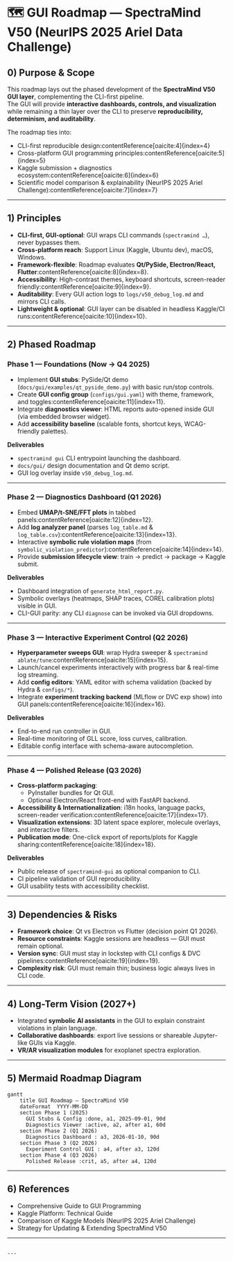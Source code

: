 # 🗺️ GUI Roadmap — SpectraMind V50 (NeurIPS 2025 Ariel Data Challenge)

## 0) Purpose & Scope
This roadmap lays out the phased development of the **SpectraMind V50 GUI layer**, complementing the CLI-first pipeline.  
The GUI will provide **interactive dashboards, controls, and visualization** while remaining a thin layer over the CLI to preserve **reproducibility, determinism, and auditability**.  

The roadmap ties into:
- CLI-first reproducible design:contentReference[oaicite:4]{index=4}
- Cross-platform GUI programming principles:contentReference[oaicite:5]{index=5}
- Kaggle submission + diagnostics ecosystem:contentReference[oaicite:6]{index=6}
- Scientific model comparison & explainability (NeurIPS 2025 Ariel Challenge):contentReference[oaicite:7]{index=7}

---

## 1) Principles
- **CLI-first, GUI-optional**: GUI wraps CLI commands (`spectramind …`), never bypasses them.
- **Cross-platform reach**: Support Linux (Kaggle, Ubuntu dev), macOS, Windows.
- **Framework-flexible**: Roadmap evaluates **Qt/PySide, Electron/React, Flutter**:contentReference[oaicite:8]{index=8}.
- **Accessibility**: High-contrast themes, keyboard shortcuts, screen-reader friendly:contentReference[oaicite:9]{index=9}.
- **Auditability**: Every GUI action logs to `logs/v50_debug_log.md` and mirrors CLI calls.
- **Lightweight & optional**: GUI layer can be disabled in headless Kaggle/CI runs:contentReference[oaicite:10]{index=10}.

---

## 2) Phased Roadmap

### Phase 1 — Foundations (Now → Q4 2025)
- Implement **GUI stubs**: PySide/Qt demo (`docs/gui/examples/qt_pyside_demo.py`) with basic run/stop controls.
- Create **GUI config group** (`configs/gui.yaml`) with theme, framework, and toggles:contentReference[oaicite:11]{index=11}.
- Integrate **diagnostics viewer**: HTML reports auto-opened inside GUI (via embedded browser widget).
- Add **accessibility baseline** (scalable fonts, shortcut keys, WCAG-friendly palettes).

**Deliverables**
- `spectramind gui` CLI entrypoint launching the dashboard.
- `docs/gui/` design documentation and Qt demo script.
- GUI log overlay inside `v50_debug_log.md`.

---

### Phase 2 — Diagnostics Dashboard (Q1 2026)
- Embed **UMAP/t-SNE/FFT plots** in tabbed panels:contentReference[oaicite:12]{index=12}.
- Add **log analyzer panel** (parses `log_table.md` & `log_table.csv`):contentReference[oaicite:13]{index=13}.
- Interactive **symbolic rule violation maps** (from `symbolic_violation_predictor`):contentReference[oaicite:14]{index=14}.
- Provide **submission lifecycle view**: train → predict → package → Kaggle submit.

**Deliverables**
- Dashboard integration of `generate_html_report.py`.
- Symbolic overlays (heatmaps, SHAP traces, COREL calibration plots) visible in GUI.
- CLI-GUI parity: any CLI `diagnose` can be invoked via GUI dropdowns.

---

### Phase 3 — Interactive Experiment Control (Q2 2026)
- **Hyperparameter sweeps GUI**: wrap Hydra sweeper & `spectramind ablate/tune`:contentReference[oaicite:15]{index=15}.
- Launch/cancel experiments interactively with progress bar & real-time log streaming.
- Add **config editors**: YAML editor with schema validation (backed by Hydra & `configs/*`).
- Integrate **experiment tracking backend** (MLflow or DVC exp show) into GUI panels:contentReference[oaicite:16]{index=16}.

**Deliverables**
- End-to-end run controller in GUI.
- Real-time monitoring of GLL score, loss curves, calibration.
- Editable config interface with schema-aware autocompletion.

---

### Phase 4 — Polished Release (Q3 2026)
- **Cross-platform packaging**:
  - PyInstaller bundles for Qt GUI.
  - Optional Electron/React front-end with FastAPI backend.
- **Accessibility & Internationalization**: i18n hooks, language packs, screen-reader verification:contentReference[oaicite:17]{index=17}.
- **Visualization extensions**: 3D latent space explorer, molecule overlays, and interactive filters.
- **Publication mode**: One-click export of reports/plots for Kaggle sharing:contentReference[oaicite:18]{index=18}.

**Deliverables**
- Public release of `spectramind-gui` as optional companion to CLI.
- CI pipeline validation of GUI reproducibility.
- GUI usability tests with accessibility checklist.

---

## 3) Dependencies & Risks
- **Framework choice**: Qt vs Electron vs Flutter (decision point Q1 2026).
- **Resource constraints**: Kaggle sessions are headless — GUI must remain optional.
- **Version sync**: GUI must stay in lockstep with CLI configs & DVC pipelines:contentReference[oaicite:19]{index=19}.
- **Complexity risk**: GUI must remain thin; business logic always lives in CLI code.

---

## 4) Long-Term Vision (2027+)
- Integrated **symbolic AI assistants** in the GUI to explain constraint violations in plain language.
- **Collaborative dashboards**: export live sessions or shareable Jupyter-like GUIs via Kaggle.
- **VR/AR visualization modules** for exoplanet spectra exploration.

---

## 5) Mermaid Roadmap Diagram
```mermaid
gantt
    title GUI Roadmap — SpectraMind V50
    dateFormat  YYYY-MM-DD
    section Phase 1 (2025)
      GUI Stubs & Config :done, a1, 2025-09-01, 90d
      Diagnostics Viewer :active, a2, after a1, 60d
    section Phase 2 (Q1 2026)
      Diagnostics Dashboard : a3, 2026-01-10, 90d
    section Phase 3 (Q2 2026)
      Experiment Control GUI : a4, after a3, 120d
    section Phase 4 (Q3 2026)
      Polished Release :crit, a5, after a4, 120d
````

---

## 6) References

* Comprehensive Guide to GUI Programming
* Kaggle Platform: Technical Guide
* Comparison of Kaggle Models (NeurIPS 2025 Ariel Challenge)
* Strategy for Updating & Extending SpectraMind V50

---

```

---
